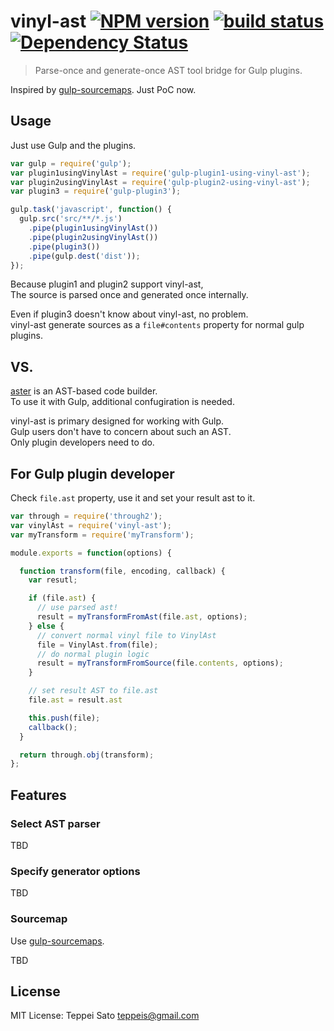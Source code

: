 vinyl-ast [![NPM version][npm-image]][npm-url] [![build status][travis-image]][travis-url] [![Dependency Status][deps-image]][deps-url]
====

> Parse-once and generate-once AST tool bridge for Gulp plugins.

Inspired by [gulp-sourcemaps](https://github.com/floridoo/gulp-sourcemaps).
Just PoC now.

## Usage

Just use Gulp and the plugins.

```javascript
var gulp = require('gulp');
var plugin1usingVinylAst = require('gulp-plugin1-using-vinyl-ast');
var plugin2usingVinylAst = require('gulp-plugin2-using-vinyl-ast');
var plugin3 = require('gulp-plugin3');

gulp.task('javascript', function() {
  gulp.src('src/**/*.js')
    .pipe(plugin1usingVinylAst())
    .pipe(plugin2usingVinylAst())
    .pipe(plugin3())
    .pipe(gulp.dest('dist'));
});
```

Because plugin1 and plugin2 support vinyl-ast,  
The source is parsed once and generated once internally.

Even if plugin3 doesn't know about vinyl-ast, no problem.  
vinyl-ast generate sources as a `file#contents` property for normal gulp plugins.

## VS.

[aster](http://asterjs.github.io/aster/) is an AST-based code builder.  
To use it with Gulp, additional confugiration is needed.

vinyl-ast is primary designed for working with Gulp.  
Gulp users don't have to concern about such an AST.  
Only plugin developers need to do.

## For Gulp plugin developer

Check `file.ast` property, use it and set your result ast to it.

```javascript
var through = require('through2');
var vinylAst = require('vinyl-ast');
var myTransform = require('myTransform');

module.exports = function(options) {

  function transform(file, encoding, callback) {
    var resutl;

    if (file.ast) {
      // use parsed ast!
      result = myTransformFromAst(file.ast, options);
    } else {
      // convert normal vinyl file to VinylAst
      file = VinylAst.from(file);
      // do normal plugin logic
      result = myTransformFromSource(file.contents, options);
    }

    // set result AST to file.ast
    file.ast = result.ast

    this.push(file);
    callback();
  }

  return through.obj(transform);
};
```

## Features

### Select AST parser

TBD

### Specify generator options

TBD

### Sourcemap

Use [gulp-sourcemaps](https://github.com/floridoo/gulp-sourcemaps).

TBD

## License

MIT License: Teppei Sato <teppeis@gmail.com>

[npm-image]: https://img.shields.io/npm/v/vinyl-ast.svg
[npm-url]: https://npmjs.org/package/vinyl-ast
[travis-image]: https://travis-ci.org/teppeis/vinyl-ast.svg?branch=master
[travis-url]: https://travis-ci.org/teppeis/vinyl-ast
[deps-image]: https://david-dm.org/teppeis/vinyl-ast.svg
[deps-url]: https://david-dm.org/teppeis/vinyl-ast
